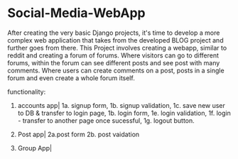 # Social-Media-WebApp
After creating the very basic Django projects, it's time to develop a more complex web application that takes from the developed BLOG project and further goes from there. This Project involves creating a webapp, similar to reddit and creating a forum of forums. Where visitors can go to different forums, within the forum can see different posts and see post with many comments. Where users can create comments on a post,  posts in a single forum and even create a whole forum itself. 

functionality: 
1. accounts app|
    1a. signup form,
    1b. signup validation,
    1c. save new user to DB & transfer to login page,
    1b. login form,
    1e. login validation,
    1f. login - transfer to another page once sucessful,
    1g. logout button.
    
 2. Post app| 
    2a.post form 
    2b. post vaidation
 
 
 3. Group App|
